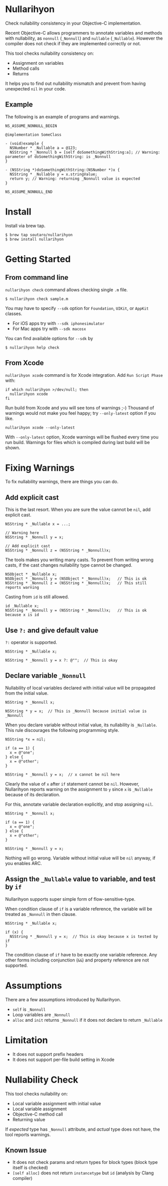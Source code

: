 # Nullarihyon

Check nullability consistency in your Objective-C implementation.

Recent Objective-C allows programmers to annotate variables and methods with nullability, as `nonnull` (`_Nonnull`) and `nullable` (`_Nullable`).
However the compiler does not check if they are implemented correctly or not.

This tool checks nullability consistency on:

* Assignment on variables
* Method calls
* Returns

It helps you to find out nullability mismatch and prevent from having unexpected `nil` in your code.

## Example

The following is an example of programs and warnings.

```objc
NS_ASSUME_NONNULL_BEGIN

@implementation SomeClass

- (void)example {
  NSNumber * _Nullable a = @123;
  NSString * _Nonnull b = [self doSomethingWithString:a]; // Warning: parameter of doSomethingWithString: is _Nonnull
}

- (NSString *)doSomethingWithString:(NSNumber *)x {
  NSString * _Nullable y = x.stringValue;
  return y; // Warning: returning _Nonnull value is expected
}

NS_ASSUME_NONNULL_END
```

# Install

Install via brew tap.

```
$ brew tap soutaro/nullarihyon
$ brew install nullarihyon
```

# Getting Started

## From command line

`nullarihyon check` command allows checking single `.m` file.

```
$ nullarihyon check sample.m
```

You may have to specify `--sdk` option for `Foundation`, `UIKit`, or `AppKit` classes.

* For iOS apps try with `--sdk iphonesimulator`
* For Mac apps try with `--sdk macosx`

You can find available options for `--sdk` by

```
$ nullarihyon help check
```

## From Xcode

`nullarihyon xcode` command is for Xcode integration.
Add `Run Script Phase` with:

```
if which nullarihyon >/dev/null; then
  nullarihyon xcode
fi
```

Run build from Xcode and you will see tons of warnings ;-)
Thousand of warnings would not make you feel happy; try `--only-latest` option if you like.

```
nullarihyon xcode --only-latest
```

With `--only-latest` option, Xcode warnings will be flushed every time you run build.
Warnings for files which is compiled during last build will be shown.

# Fixing Warnings

To fix nullability warnings, there are things you can do.

## Add explicit cast

This is the last resort.
When you are sure the value cannot be `nil`, add explicit cast.

```objc
NSString * _Nullable x = ...;

// Warning here
NSString * _Nonnull y = x;

// Add explicit cast
NSString * _Nonnull z = (NSString * _Nonnull)x;
```

The tools makes you writing many casts.
To prevent from writing wrong casts, if the cast changes nullability type cannot be changed.

```
NSObject * _Nullable x;
NSObject * _Nonnull y = (NSObject * _Nonnull)x;   // This is ok
NSString * _Nonnull z = (NSString * _Nonnull)x;   // This still reports warning
```

Casting from `id` is still allowed.

```
id _Nullable x;
NSString * _Nonnull y = (NSString * _Nonnull)x;   // This is ok because x is id
```

## Use `?:` and give default value

`?:` operator is supported.

```objc
NSString * _Nullable x;

NSString * _Nonnull y = x ?: @"";  // This is okay
```

## Declare variable `_Nonnull`

Nullability of local variables declared with initial value will be propagated from the initial value.

```objc
NSString * _Nonnull x;

NSString * y = x;  // This is _Nonnull because initial value is _Nonnull
```

When you declare variable without initial value, its nullability is `_Nullable`.
This rule discourages the following programming style.

```objc
NSString *x = nil;

if (a == 1) {
  x = @"one";
} else {
  x = @"other";
}

NSString * _Nonnull y = x;  // x cannot be nil here
```

Clearly the value of `x` after `if` statement cannot be `nil`.
However, Nullarihyon reports warning on the assignment to `y` since `x` is `_Nullable` because of its declaration.

For this, annotate variable declaration explicitly, and stop assigning `nil`.

```objc
NSString * _Nonnull x;

if (a == 1) {
  x = @"one";
} else {
  x = @"other";
}

NSString * _Nonnull y = x;
```

Nothing will go wrong.
Variable without initial value will be `nil` anyway, if you enables ARC.

## Assign the `_Nullable` value to variable, and test by `if`

Nullarihyon supports super simple form of flow-sensitive-type.

When condition clause of `if` is a variable reference, the variable will be treated as `_Nonnull` in then clause.

```objc
NSString * _Nullable x;

if (x) {
  NSString * _Nonnull y = x;  // This is okay because x is tested by if
}
```

The condition clause of `if` have to be exactly one variable reference.
Any other forms including conjunction (`&&`) and property reference are not supported.

# Assumptions

There are a few assumptions introduced by Nullarihyon.

* `self` is `_Nonnull`
* Loop variables are `_Nonnull`
* `alloc` and `init` returns `_Nonnull` if it does not declare to return `_Nullable`

# Limitation

* It does not support prefix headers
* It does not support per-file build setting in Xcode

# Nullability Check

This tool checks nullability on:

* Local variable assignment with initial value
* Local variable assignment
* Objective-C method call
* Returning value

If *expected* type has `_Nonnull` attribute, and *actual* type does not have, the tool reports warnings.

## Known Issue

* It does not check params and return types for block types (block type itself is checked)
* `[self alloc]` does not return `instancetype` but `id` (analysis by Clang compiler)
